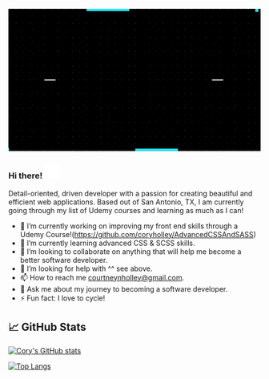 ![Header](https://raw.githubusercontent.com/coryholley/coryholley/assets/coryholley_header.gif "Header")

### Hi there! <img src="https://raw.githubusercontent.com/coryholley/coryholley/assets/wave.gif" width="30px">


Detail-oriented, driven developer with a passion for creating beautiful and efficient web applications. Based out of San Antonio, TX, I am currently going through my list of Udemy courses and learning as much as I can!

- 🔭 I’m currently working on improving my front end skills through a Udemy Course!(https://github.com/coryholley/AdvancedCSSAndSASS)
- 🌱 I’m currently learning advanced CSS & SCSS skills.
- 👯 I’m looking to collaborate on anything that will help me become a better software developer.
- 🤔 I’m looking for help with ^^ see above.
- 📫 How to reach me courtneynholley@gmail.com.
- 💬 Ask me about my journey to becoming a software developer.
- ⚡ Fun fact: I love to cycle! 

## &#x1f4c8; GitHub Stats

[![Cory's GitHub stats](https://github-readme-stats.vercel.app/api?username=coryholley&show_icons=true&theme=yeblu)](https://github.com/coryholley/github-readme-stats)

[![Top Langs](https://github-readme-stats.vercel.app/api/top-langs/?username=coryholley&layout=compact)](https://github.com/anuraghazra/github-readme-stats)


